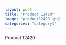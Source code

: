```yaml
---
layout: post
title: "Product 12420"
image: "product12420.jpg"
categories: "category1"
---
```

Product 12420
